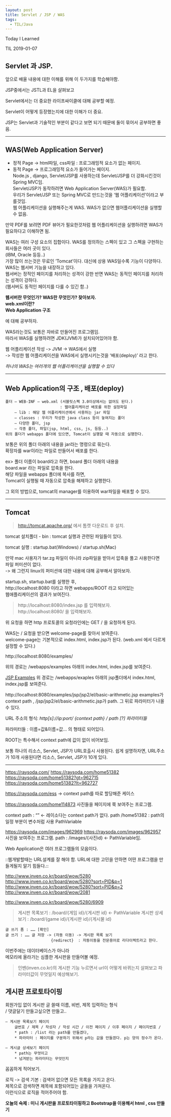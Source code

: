```yaml
---
layout: post
title: Servlet / JSP / WAS
tags:
  - TIL/Java
---
```


Today I Learned

TIL 2019-01-07

## Servlet 과 JSP.


앞으로 배울 내용에 대한 이해를 위해 이 두가지를 학습해야함.

JSP중에서는 JSTL과 EL을 살펴보고

Servlet에서는 더 중요한 라이프싸이클에 대해 공부할 예정.

Servlet이 어떻게 등장했는지에 대한 이해가 더 중요.

JSP는 Servlet과 기술적인 부분이 같다고 보면 되기 때문에 둘이 묶어서 공부하면 좋음.

---
## WAS(Web Application Server)

* 정적 Page -> html파일, css파일 : 프로그래밍적 요소가 없는 페이지.
* 동적 Page -> 프로그래밍적 요소가 들어가는 페이지.  
  Node.js , django, Servlet/JSP를 사용하는데 Servlet/JSP를 더 강화시킨것이 Spring MVC임.  
Servlet/JSP가 동작하려면 Web Application Server(WAS)가 필요함.  
우리가 Servlet/JSP 또는 Spring MVC로 만드는것을 ‘웹 어플리케이션’이라고 부를것임.  
웹 어플리케이션을 실행해주는게 WAS. WAS가 없으면 웹어플리케이션을 실행할 수 없음.

만약 PDF를  보려면 PDF 뷰어가 필요한것처럼 웹 어플리케이션을 실행하려면 WAS가 필요하다고 이해하면 됨.

WAS는 여러 구성 요소의 집합이다.
WAS를 정의하는 스펙이 있고 그 스펙을 구현하는 회사들은 여러 곳이 있다.  
(IBM, Oracle 등등..)  
가장 많이 쓰는것은 무료인 ’Tomcat’이다.   대신에 상용 WAS일수록 기능이 다양하다.  
WAS는 웹서버 기능을 내장하고 있다.  
웹서버는 정적인 페이지를 처리하는 성격이 강한 반면
WAS는 동적인 페이지를 처리하는 성격이 강하다.   
(웹서버도 동적인 페이지를 다룰 수 있긴 함..)

**웹서버란 무엇인가? WAS란 무엇인가? 찾아보자.**  
**web.xml이란?**  
**Web Application 구조**  

에 대해 공부하자.

WAS라는것도 보통은 자바로 만들어진 프로그램임.  
따라서 WAS를 실행하려면 JDK(JVM)가 설치되어있어야 함.

웹 어플리케이션 작성 -> JVM -> WAS에서 실행   
-> 작성한 웹 어플리케이션을 WAS에서 실행시키는것을 ‘배포(deploy)’ 라고 한다.

*하나의 WAS는 여러개의 웹 어플리케이션을 실행할 수 있다*

---

## Web Application의 구조 , 배포(deploy)
```
폴더 — WEB-INF — web.xml (서블릿스펙 3.0이상에서는 없어도 된다.) 
                        : 웹어플리케이션 배포를 위한 설정파일  
    — lib : 해당 웹 어플리케이션에서 사용하는 jar 파일  
    — classes : 우리가 작성한 java class 등이 놓여지는 폴더  
    — 다양한 폴더, jsp   
    — 각종 폴더, 파일(jsp, html, css, js, 등등..)  
위의 폴더가 webapps 폴더에 있으면, Tomcat이 실행할 때 자동으로 실행한다. 
```
보통은 위의 폴더 아래의 내용을 jar라는 명령으로 묶는다.  
확장자를 war이라는 파일로 만들어서 배포를 한다.

ex> 폴더 이름이 board라고 하면, board 폴더 아래의 내용을  
 board.war 라는 파일로 압축을 한다.   
 해당 파일을 webapps 폴더에 복사를 하면,   
 Tomcat이 실행될 때 자동으로 압축을 해제하고 실행한다.

그 외의 방법으로, tomcat의 manager를 이용하여 war파일을 배포할 수 있다.

---
## Tomcat

> http://tomcat.apache.org/ 에서 톰캣 다운로드 후 설치.

tomcat 설치폴더 - bin : tomcat 실행과 관련된 파일들이 있다.

tomcat 실행 : startup.bat(Windows) / startup.sh(Mac)

만약 mac 사용자가 tar.zg 파일이 아니라 zip파일을 받아서 압축을 풀고 사용한다면   
파일 퍼미션이 없다.  
-> 왜 그런지 linux의 퍼미션에 대한 내용에 대해 공부해서 알아보자.


startup.sh, startup.bat를 실행한 후,  
http://localhost:8080 이라고 하면 webapps/ROOT 라고 되어있는  
웹애플리케이션의 결과가 보여진다.

>http://localhost:8080/index.jsp 를 입력해보자.  
>http://localhost:8080/ 을 입력해보자.

위 요청을 하면
http 프로토콜의 요청라인에는 GET / 을 요청하게 된다.

WAS는 / 요청을 받으면 welcome-page를 찾아서 보여준다.  
welcome-page는 기본적으로 index.html, index.jsp가 된다.
(web.xml 에서 다르게 설정할 수 있다.)

http://localhost:8080/examples/

위의 경로는 /webapps/examples 아래의 index.html, index.jsp를 보여준다.

[JSP Examples](http://localhost:8080/examples/jsp/)
위 경로는 /webapps/exaples 아래의 jsp폴더에서 index.html, index.jsp를 보여준다.

http://localhost:8080/examples/jsp/jsp2/el/basic-arithmetic.jsp
examples가 context path ,
/jsp/jsp2/el/basic-arithmetic.jsp가 path.
그 뒤로 파라미터가 나올 수 있다.

URL 주소의 형식:
_http[s]://ip:port/ {context path} / path [?] 파라미터들_

파라미터들 : 이름=값&이름=값… 의 형태로 되어있다.

ROOT는 특수해서 context path에 값이 없이 비어보임.

보통 하나의 리소스, Servlet, JSP가 URL호출시 사용된다.
쉽게 설명하자면, URL주소가 10개 사용된다면 리소스, Servlet, JSP가 10개 있다.

---
https://raysoda.com/
https://raysoda.com/home51382
https://raysoda.com/home51382?gt=962715
https://raysoda.com/home51382?lt=962727

https://raysoda.com/ess
-> context path를 따로 할당해준 케이스

https://raysoda.com/home114873
사진들을 페이지에 쭉 보여주는 프로그램.

context path : “” <- 레이소다는 context path가 없다.
path /home51382 : path의 일정 부분이 변수처럼 사용 PathVariable

https://raysoda.com/images/962969
https://raysoda.com/images/962957
사진을 보여주는 프로그램.
path : /images/{사진id} <- PathVariable임.

Web Application은 여러 프로그램들의 모음이다.

::웹개발할때는 URL설계를 잘 해야 함. URL에 대한 고민을 안하면 어떤 프로그램을 만들게될지 알기 힘들다.::

http://www.inven.co.kr/board/wow/5280
http://www.inven.co.kr/board/wow/5280?sort=PID&p=1
http://www.inven.co.kr/board/wow/5280?sort=PID&p=2
http://www.inven.co.kr/board/wow/2081

http://www.inven.co.kr/board/wow/5280/6909

>게시판 목록보기 : /board/{게임 id}/{게시판 id} <- PathVariable
>게시판 상세보기 : /board/{game id}/{게시판 id}/{게시물 id}

```
글 쓰기 폼 : …… [확인]
글 쓰기 : …… 글 저장 -> (자동 이동) -> 게시판 목록 보기
					{redirect}  : 자동이동을 전문용어로 리다이렉트라고 한다.
```
이번주에는 데이터베이스가 아니라  
메모리에 올라가는 심플한 게시판을 만들어볼 예정.

>인벤(inven.co.kr)의 게시판 기능 누르면서 url이 어떻게 바뀌는지 살펴보고 파라미터값이 무엇일지 예상해보기.


## 게시판 프로토타이핑
회원가입 없이 게시판 글 쓸때 이름, 비번, 제목 입력하는 형식   
/ 댓글달기 만들고싶으면 만들고.. 

```
— 게시판 목록보기 페이지
	글번호 / 제목 / 작성자 / 작성 시간 / 이전 페이지 / 이후 페이지 / 페이지번호 / 
	* path : /list 라는 path를 만들겠다,
	* 파라미터 : 페이지를 구분하기 위해서 p라는 값을 만들겠다. p는 양의 정수가 온다.
```
```
— 게시글 상세보기 페이지
	* path는 무엇이고 
	* 넘겨받는 파라미터는 무엇인지 
```
꼼꼼하게 적어보기.

로직 -> 검색 기본 : 검색어 없으면 모든 목록을 가지고 온다.  
제목으로 검색하면 제목에 포함되어있는 글들을 가져온다.  
이런식으로 로직을 적어주어야 함.

**오늘의 숙제 : 미니 게시판을 프로토타이핑하고 Bootstrap을 이용해서 html , css 만들기**























